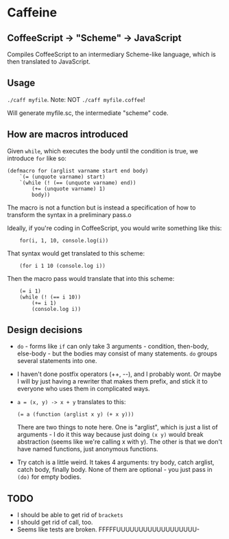 # Caffeine

## CoffeeScript -> "Scheme" -> JavaScript

Compiles CoffeeScript to an intermediary Scheme-like language, which is then translated to JavaScript.

## Usage

`./caff myfile`. Note: NOT `./caff myfile.coffee`! 

Will generate myfile.sc, the intermediate "scheme" code.

## How are macros introduced
		
Given `while`, which executes the body until the condition is true, we introduce `for` like so:

	(defmacro for (arglist varname start end body)
		`(= (unquote varname) start)
		`(while (! (== (unquote varname) end))
			(+= (unquote varname) 1)
			body))

The macro is not a function but is instead a specification of how to transform the syntax in a preliminary pass.o

Ideally, if you're coding in CoffeeScript, you would write something like this:

		for(i, 1, 10, console.log(i))

That syntax would get translated to this scheme:

		(for i 1 10 (console.log i))

Then the macro pass would translate that into this scheme:

		(= i 1)
		(while (! (== i 10))
			(+= i 1)
			(console.log i))


## Design decisions

* `do` - forms like `if` can only take 3 arguments - condition, then-body, else-body - but the bodies may consist of many statements. `do` groups several statements into one.

* I haven't done postfix operators (++, --), and I probably wont. Or maybe I will by just having a rewriter that makes them prefix, and stick it to everyone who uses them in complicated ways.

* `a = (x, y) -> x + y` translates to this:

	`(= a (function (arglist x y) (+ x y)))`

	There are two things to note here. One is "arglist", which is just a list of arguments - I do it this way because just doing `(x y)` would break abstraction (seems like we're calling x with y). 
	The other is that we don't have named functions, just anonymous functions.

* Try catch is a little weird. It takes 4 arguments: try body, catch arglist, catch body, finally body. None of them are optional - you just pass in `(do)` for empty bodies.

## TODO

* I should be able to get rid of `brackets`
* I should get rid of call, too.
* Seems like tests are broken. FFFFFUUUUUUUUUUUUUUUUUU-
